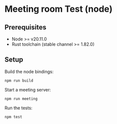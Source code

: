 # Meeting room Test (node)

## Prerequisites

* Node >= v20.11.0
* Rust toolchain (stable channel >= 1.82.0)

## Setup

Build the node bindings:

```
npm run build
```

Start a meeting server:

```
npm run meeting
```

Run the tests:

```
npm test
```
